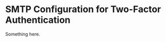 [title]: # (SMTP Configuration for Two-Factor Authentication)
[tags]: # (XXX)
[priority]: # (2310)
# SMTP Configuration for Two-Factor Authentication
Something here.

